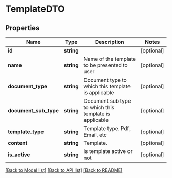 # TemplateDTO

## Properties
Name | Type | Description | Notes
------------ | ------------- | ------------- | -------------
**id** | **string** |  | [optional] 
**name** | **string** | Name of the template to be presented to user | [optional] 
**document_type** | **string** | Document type to which this template is applicable | [optional] 
**document_sub_type** | **string** | Document sub type to which this template is applicable | [optional] 
**template_type** | **string** | Template type. Pdf, Email, etc | [optional] 
**content** | **string** | Template. | [optional] 
**is_active** | **string** | Is template active or not | [optional] 

[[Back to Model list]](../README.md#documentation-for-models) [[Back to API list]](../README.md#documentation-for-api-endpoints) [[Back to README]](../README.md)


